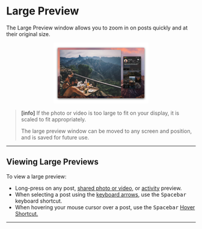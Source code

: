# Large Preview

The Large Preview window allows you to zoom in on posts quickly and at their original size.

<p style="text-align: center; margin-top: 1em;"><img src="/views/assets/large-preview.png" width="50%" height="50%" /></p>

> **[info]**
> If the photo or video is too large to fit on your display, it is scaled to fit appropriately.
>
> The large preview window can be moved to any screen and position, and is saved for future use.

------

## Viewing Large Previews

To view a large preview:

- Long-press on any post, [shared photo or video](//views/conversations/messages.md), or [activity](//views/activity.md) preview.
- When selecting a post using the [keyboard arrows](/misc/keyboard-shortcuts.md), use the <kbd>Spacebar</kbd> keyboard shortcut.
- When hovering your mouse cursor over a post, use the <kbd>Spacebar</kbd> [Hover Shortcut.](//misc/hover-shortcuts.md)


------
